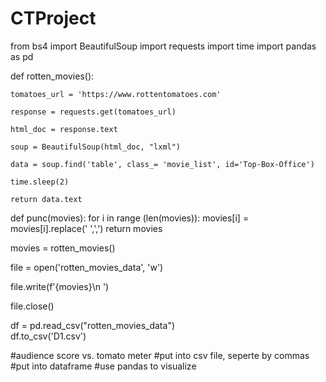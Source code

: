 # CTProject

from bs4 import BeautifulSoup
import requests
import time
import pandas as pd

def rotten_movies():
    
    tomatoes_url = 'https://www.rottentomatoes.com'

    response = requests.get(tomatoes_url)

    html_doc = response.text

    soup = BeautifulSoup(html_doc, "lxml")

    data = soup.find('table', class_= 'movie_list', id='Top-Box-Office')

    time.sleep(2)
    
    return data.text

def punc(movies):
    for i in range (len(movies)):
        movies[i] = movies[i].replace('       ',',')
    return movies 
    
movies = rotten_movies()

file = open('rotten_movies_data', 'w')

file.write(f'{movies}\n ')

file.close()




df = pd.read_csv("rotten_movies_data")  
df.to_csv('D1.csv')

#audience score vs. tomato meter
#put into csv file, seperte by commas
#put into dataframe
#use pandas to visualize
